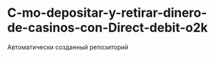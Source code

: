 # C-mo-depositar-y-retirar-dinero-de-casinos-con-Direct-debit-o2k
Автоматически созданный репозиторий
